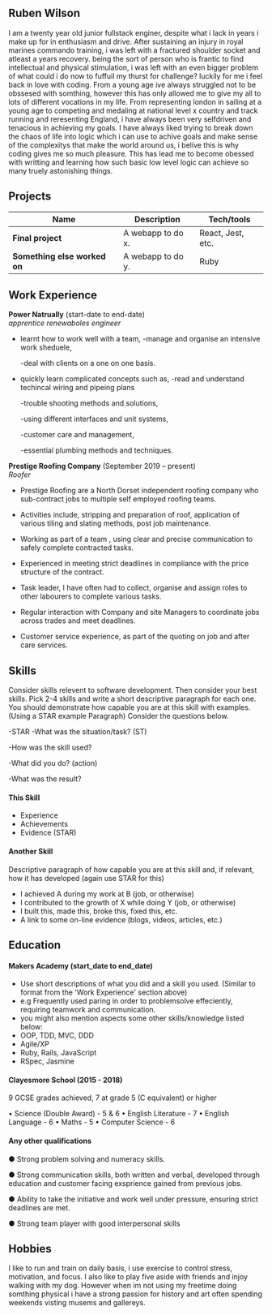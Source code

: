 ##  Ruben Wilson

I am a twenty year old junior fullstack enginer, despite what i lack in years i make up for in enthusiasm and drive. After sustaining an injury in royal marines commando training, i was left with a fractured shoulder socket and atleast a years recovery. being the sort of person who is frantic to find intellectual and physical stimulation, i was left with an even bigger problem of what could i do now to fuffuil my thurst for challenge? luckily for me i feel back in love with coding. From a young age ive always struggled not to be obssesed with somthing, however this has only allowed me to give my all to lots of different vocations in my life. From representing london in sailing at a young age to competing and medaling at national level x country and track running and reresenting England, i have always been very selfdriven and tenacious in achieving my goals. I have always liked trying to break down the chaos of life into logic which i can use to achive goals and make sense of the complexitys that make the world around us, i belive this is why coding gives me so much pleasure. This has lead me to become obessed with writting and learning how such basic low level logic can achieve so many truely astonishing things.
## Projects

| Name                         | Description       | Tech/tools        |
| ---------------------------- | ----------------- | ----------------- |
| **Final project**            | A webapp to do x. | React, Jest, etc. |
| **Something else worked on** | A webapp to do y. | Ruby              |

## Work Experience

**Power Natrually** (start-date to end-date)  
  _apprentice renewaboles engineer_

- learnt how to work well with a team, 
  -manage and organise an intensive work sheduele,

  -deal with clients on a one on one basis.

- quickly learn complicated concepts such as, 
   -read and understand techincal wiring and pipeing plans 

   -trouble shooting methods and solutions, 

   -using different interfaces and unit systems, 

   -customer care and management,

   -essential plumbing methods and techniques.


**Prestige Roofing Company** (September 2019 – present)  
      _Roofer_

-	Prestige Roofing are a North Dorset independent roofing company who sub-contract jobs to multiple self employed roofing teams.

- Activities include, stripping and  preparation of roof, application of various tiling and  slating methods, post job maintenance.

-	Working as part of a team , using clear and precise communication to safely complete contracted tasks.

-	Experienced in meeting strict deadlines in compliance with the price structure of the contract.

-	Task leader, I have often had to collect, organise and assign roles to other labourers to complete various tasks. 

-	Regular interaction with Company and site Managers to coordinate jobs across trades and meet deadlines. 

-	Customer service experience, as part of the quoting on job and after care services. 

## Skills

Consider skills relevent to software development. Then consider your best skills. Pick 2-4 skills and write a short descriptive paragraph for each one. You should demonstrate how capable you are at this skill with examples.
(Using a STAR example Paragraph) Consider the questions below.

-STAR
-What was the situation/task? (ST)

-How was the skill used?

-What did you do? (action)

-What was the result?


#### This Skill

- Experience
- Achievements
- Evidence (STAR)

#### Another Skill

Descriptive paragraph of how capable you are at this skill and, if relevant, how it has developed (again use STAR for this)

- I achieved A during my work at B (job, or otherwise)
- I contributed to the growth of X while doing Y (job, or otherwise)
- I built this, made this, broke this, fixed this, etc.
- A link to some on-line evidence (blogs, videos, articles, etc.)

## Education

#### Makers Academy (start_date to end_date)
- Use short descriptions of what you did and a skill you used. (Similar to format from the 'Work Experience' section above)
- e.g Frequently used paring in order to problemsolve effeciently, requiring teamwork and communication.
- you might also mention aspects some other skills/knowledge listed below: 
- OOP, TDD, MVC, DDD
- Agile/XP
- Ruby, Rails, JavaScript
- RSpec, Jasmine

#### Clayesmore School (2015 - 2018)


9 GCSE grades achieved, 7 at grade 5 (C equivalent) or higher

•	Science (Double Award) - 5 & 6
•	English Literature - 7
•	English Language - 6
•	Maths - 5
•	Computer Science - 6 


#### Any other qualifications

●	Strong problem solving and numeracy skills.

●	Strong communication skills, both written and verbal, developed through education and customer facing exsprience gained from previous jobs. 

●	Ability to take the initiative and work well under pressure, ensuring strict deadlines are met.

●	Strong team player with good  interpersonal skills
## Hobbies

I like to run and train on daily basis, i use exercise to control stress, motivation, and focus. I also like to play five aside with friends and injoy walking with my dog. However when im not using my freetime doing somthing physical i have a strong passion for history and art often spending weekends visting musems and gallereys. 
